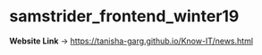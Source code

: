 # samstrider_frontend_winter19

**Website Link** -> https://tanisha-garg.github.io/Know-IT/news.html
